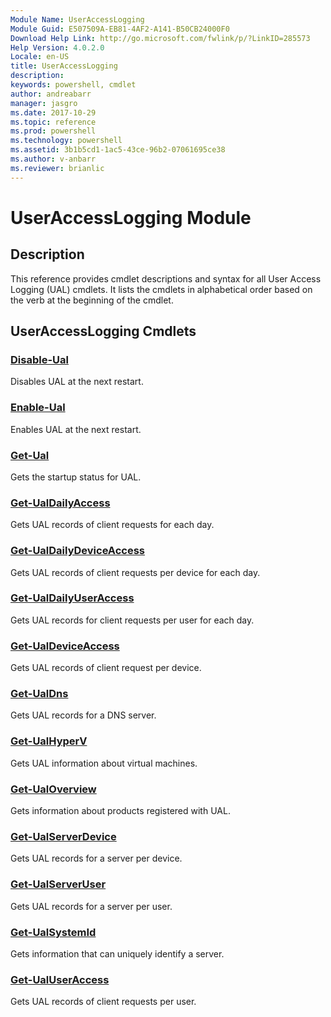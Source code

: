 ```yaml
---
Module Name: UserAccessLogging
Module Guid: E507509A-EB81-4AF2-A141-B50CB24000F0
Download Help Link: http://go.microsoft.com/fwlink/p/?LinkID=285573
Help Version: 4.0.2.0
Locale: en-US
title: UserAccessLogging
description: 
keywords: powershell, cmdlet
author: andreabarr
manager: jasgro
ms.date: 2017-10-29
ms.topic: reference
ms.prod: powershell
ms.technology: powershell
ms.assetid: 3b1b5cd1-1ac5-43ce-96b2-07061695ce38
ms.author: v-anbarr
ms.reviewer: brianlic
---
```


# UserAccessLogging Module
## Description
This reference provides cmdlet descriptions and syntax for all User Access Logging (UAL) cmdlets. It lists the cmdlets in alphabetical order based on the verb at the beginning of the cmdlet.

## UserAccessLogging Cmdlets
### [Disable-Ual](./Disable-Ual.md)
Disables UAL at the next restart.

### [Enable-Ual](./Enable-Ual.md)
Enables UAL at the next restart.

### [Get-Ual](./Get-Ual.md)
Gets the startup status for UAL.

### [Get-UalDailyAccess](./Get-UalDailyAccess.md)
Gets UAL records of client requests for each day.

### [Get-UalDailyDeviceAccess](./Get-UalDailyDeviceAccess.md)
Gets UAL records of client requests per device for each day.

### [Get-UalDailyUserAccess](./Get-UalDailyUserAccess.md)
Gets UAL records for client requests per user for each day.

### [Get-UalDeviceAccess](./Get-UalDeviceAccess.md)
Gets UAL records of client request per device.

### [Get-UalDns](./Get-UalDns.md)
Gets UAL records for a DNS server.

### [Get-UalHyperV](./Get-UalHyperV.md)
Gets UAL information about virtual machines.

### [Get-UalOverview](./Get-UalOverview.md)
Gets information about products registered with UAL.

### [Get-UalServerDevice](./Get-UalServerDevice.md)
Gets UAL records for a server per device.

### [Get-UalServerUser](./Get-UalServerUser.md)
Gets UAL records for a server per user.

### [Get-UalSystemId](./Get-UalSystemId.md)
Gets information that can uniquely identify a server.

### [Get-UalUserAccess](./Get-UalUserAccess.md)
Gets UAL records of client requests per user.

